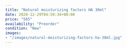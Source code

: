 ```yaml
---
title: "Natural moisturizing factors HA 30ml"
date: 2020-12-29T04:59:34+00:00
price: "565"
availability: "Preorder"
condition: "New"
images:
- "/images/natural-moisturizing-factors-ha-30ml.jpg"
---
```


